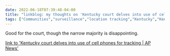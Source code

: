 ---date: 2022-06-18T07:39:48-04:00title: "linkblog: my thoughts on 'Kentucky court delves into use of cell phones for tracking | AP News'"tags: ["Communities","surveillance","location tracking","Kentucky","Kentucky Supreme Court"]---Good for the court, though the narrow majority is disappointing. [link to 'Kentucky court delves into use of cell phones for tracking | AP News'](https://apnews.com/article/technology-kentucky-supreme-court-robbery-government-and-politics-4377ab317dbed3aa77824e39f52e94d7?)
